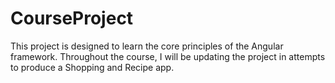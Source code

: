 # CourseProject

This project is designed to learn the core principles of the Angular framework. Throughout the course, I will be updating the project in attempts to produce a Shopping and Recipe app. 

